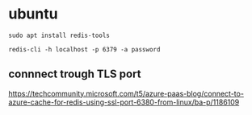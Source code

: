 # ubuntu
```
sudo apt install redis-tools
```

```
redis-cli -h localhost -p 6379 -a password
```

## connnect trough TLS port 

<https://techcommunity.microsoft.com/t5/azure-paas-blog/connect-to-azure-cache-for-redis-using-ssl-port-6380-from-linux/ba-p/1186109>
